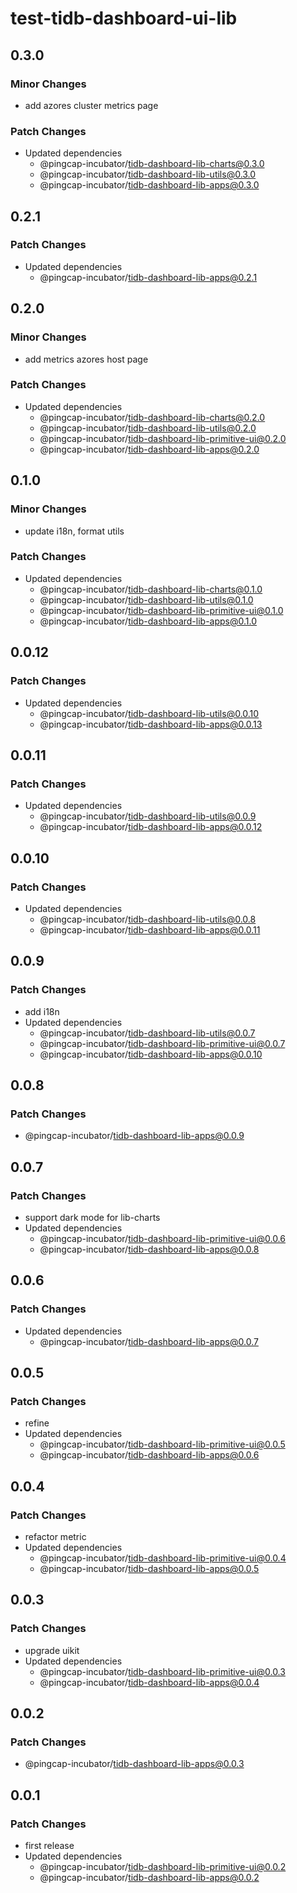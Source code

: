 # test-tidb-dashboard-ui-lib

## 0.3.0

### Minor Changes

- add azores cluster metrics page

### Patch Changes

- Updated dependencies
  - @pingcap-incubator/tidb-dashboard-lib-charts@0.3.0
  - @pingcap-incubator/tidb-dashboard-lib-utils@0.3.0
  - @pingcap-incubator/tidb-dashboard-lib-apps@0.3.0

## 0.2.1

### Patch Changes

- Updated dependencies
  - @pingcap-incubator/tidb-dashboard-lib-apps@0.2.1

## 0.2.0

### Minor Changes

- add metrics azores host page

### Patch Changes

- Updated dependencies
  - @pingcap-incubator/tidb-dashboard-lib-charts@0.2.0
  - @pingcap-incubator/tidb-dashboard-lib-utils@0.2.0
  - @pingcap-incubator/tidb-dashboard-lib-primitive-ui@0.2.0
  - @pingcap-incubator/tidb-dashboard-lib-apps@0.2.0

## 0.1.0

### Minor Changes

- update i18n, format utils

### Patch Changes

- Updated dependencies
  - @pingcap-incubator/tidb-dashboard-lib-charts@0.1.0
  - @pingcap-incubator/tidb-dashboard-lib-utils@0.1.0
  - @pingcap-incubator/tidb-dashboard-lib-primitive-ui@0.1.0
  - @pingcap-incubator/tidb-dashboard-lib-apps@0.1.0

## 0.0.12

### Patch Changes

- Updated dependencies
  - @pingcap-incubator/tidb-dashboard-lib-utils@0.0.10
  - @pingcap-incubator/tidb-dashboard-lib-apps@0.0.13

## 0.0.11

### Patch Changes

- Updated dependencies
  - @pingcap-incubator/tidb-dashboard-lib-utils@0.0.9
  - @pingcap-incubator/tidb-dashboard-lib-apps@0.0.12

## 0.0.10

### Patch Changes

- Updated dependencies
  - @pingcap-incubator/tidb-dashboard-lib-utils@0.0.8
  - @pingcap-incubator/tidb-dashboard-lib-apps@0.0.11

## 0.0.9

### Patch Changes

- add i18n
- Updated dependencies
  - @pingcap-incubator/tidb-dashboard-lib-utils@0.0.7
  - @pingcap-incubator/tidb-dashboard-lib-primitive-ui@0.0.7
  - @pingcap-incubator/tidb-dashboard-lib-apps@0.0.10

## 0.0.8

### Patch Changes

- @pingcap-incubator/tidb-dashboard-lib-apps@0.0.9

## 0.0.7

### Patch Changes

- support dark mode for lib-charts
- Updated dependencies
  - @pingcap-incubator/tidb-dashboard-lib-primitive-ui@0.0.6
  - @pingcap-incubator/tidb-dashboard-lib-apps@0.0.8

## 0.0.6

### Patch Changes

- Updated dependencies
  - @pingcap-incubator/tidb-dashboard-lib-apps@0.0.7

## 0.0.5

### Patch Changes

- refine
- Updated dependencies
  - @pingcap-incubator/tidb-dashboard-lib-primitive-ui@0.0.5
  - @pingcap-incubator/tidb-dashboard-lib-apps@0.0.6

## 0.0.4

### Patch Changes

- refactor metric
- Updated dependencies
  - @pingcap-incubator/tidb-dashboard-lib-primitive-ui@0.0.4
  - @pingcap-incubator/tidb-dashboard-lib-apps@0.0.5

## 0.0.3

### Patch Changes

- upgrade uikit
- Updated dependencies
  - @pingcap-incubator/tidb-dashboard-lib-primitive-ui@0.0.3
  - @pingcap-incubator/tidb-dashboard-lib-apps@0.0.4

## 0.0.2

### Patch Changes

- @pingcap-incubator/tidb-dashboard-lib-apps@0.0.3

## 0.0.1

### Patch Changes

- first release
- Updated dependencies
  - @pingcap-incubator/tidb-dashboard-lib-primitive-ui@0.0.2
  - @pingcap-incubator/tidb-dashboard-lib-apps@0.0.2
